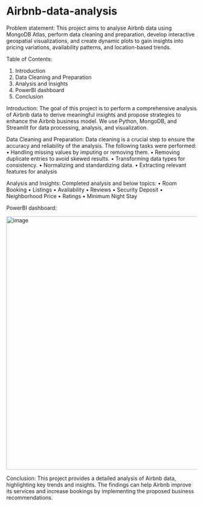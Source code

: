 # Airbnb-data-analysis
Problem statement:
This project aims to analyse Airbnb data using MongoDB Atlas, perform data cleaning and preparation, develop interactive geospatial visualizations, and create dynamic plots to gain insights into pricing variations, availability patterns, and location-based trends.

Table of Contents:
1.	Introduction
2.	Data Cleaning and Preparation
3.	Analysis and Insights
4.	PowerBI dashboard
5.	Conclusion


Introduction:
The goal of this project is to perform a comprehensive analysis of Airbnb data to derive meaningful insights and propose strategies to enhance the Airbnb business model. We use Python, MongoDB, and Streamlit for data processing, analysis, and visualization.


Data Cleaning and Preparation:
Data cleaning is a crucial step to ensure the accuracy and reliability of the analysis. The following tasks were performed:
•	Handling missing values by imputing or removing them.
•	Removing duplicate entries to avoid skewed results.
•	Transforming data types for consistency.
•	Normalizing and standardizing data.
•	Extracting relevant features for analysis


Analysis and Insights:
Completed analysis and below topics:
•	Room Booking
•	Listings
•	Availability
•	Reviews
•	Security Deposit
•	Neighborhood Price
•	Ratings
•	Minimum Night Stay

PowerBI dashboard:
 
<img width="669" alt="image" src="https://github.com/Devavarshi/Airbnb-data-analysis/assets/83692261/526c195d-f94a-4c40-807e-51817cd9abfb">


Conclusion:
This project provides a detailed analysis of Airbnb data, highlighting key trends and insights. The findings can help Airbnb improve its services and increase bookings by implementing the proposed business recommendations.

